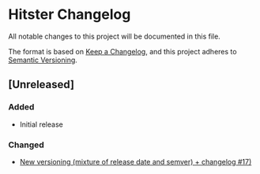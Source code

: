 # Hitster Changelog

All notable changes to this project will be documented in this file.

The format is based on [Keep a Changelog](https://keepachangelog.com/en/1.1.0/),
and this project adheres to [Semantic Versioning](https://semver.org/spec/v2.0.0.html).

## [Unreleased]

### Added

-   Initial release

### Changed

- [New versioning (mixture of release date and semver) + changelog #17)](https://github.com/Timtam/hitster/issues/17)
